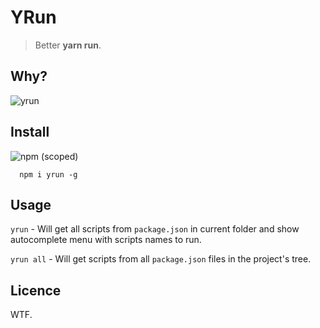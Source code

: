 # YRun

> Better **yarn run**. 

## Why?

![yrun](https://cloud.githubusercontent.com/assets/736697/25063148/1f597de0-21f6-11e7-852e-577be809e4d6.gif)

## Install

![npm (scoped)](https://img.shields.io/npm/v/yrun.svg?maxAge=86400)

```
  npm i yrun -g
```


## Usage 

`yrun` - Will get all scripts from `package.json` in current folder and show autocomplete menu with scripts names to run.

`yrun all` - Will get scripts from all `package.json` files in the project's tree.

## Licence

WTF.